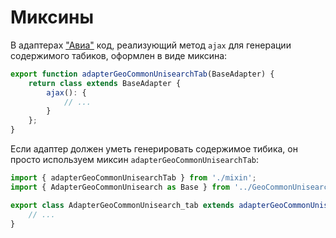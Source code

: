 # Миксины

В адаптерах ["Авиа"](../../../src/features/GeoCommonUnisearch) код, реализующий метод `ajax` для генерации содержимого табиков, оформлен в виде миксина:

``` ts
export function adapterGeoCommonUnisearchTab(BaseAdapter) {
    return class extends BaseAdapter {
        ajax(): {
            // ...
        }
    };
}
```

Если адаптер должен уметь генерировать содержимое тибика, он просто используем миксин `adapterGeoCommonUnisearchTab`:

``` ts
import { adapterGeoCommonUnisearchTab } from './mixin';
import { AdapterGeoCommonUnisearch as Base } from '../GeoCommonUnisearch@touch-phone.server';

export class AdapterGeoCommonUnisearch_tab extends adapterGeoCommonUnisearchTab(Base) {
    // ...
}
```
